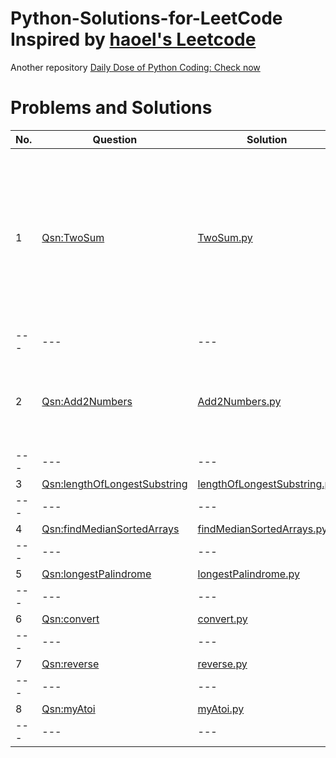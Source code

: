 # Python-Solutions-for-LeetCode Inspired by [haoel's Leetcode](https://github.com/haoel/leetcode)
Another repository [Daily Dose of Python Coding: Check now](https://github.com/sudhamshu091/Daily-Dose-of-Python-Coding)
# Problems and Solutions
No. | Question | Solution | Remarks 
--- | --- | --- | --- 
1 | [Qsn:TwoSum](https://leetcode.com/problems/two-sum/) | [TwoSum.py](Qsn1/TwoSum.py) | Start finding if there a match between the target value -each number and the subsequent element in the nums vector. 
--- | --- | --- | --- 
2 | [Qsn:Add2Numbers](https://leetcode.com/problems/add-two-numbers/) | [Add2Numbers.py](Qsn2/Add2Numbers.py) | We have to take care of the carry bit after addition of LSB numbers
--- | --- | --- | --- 
3 | [Qsn:lengthOfLongestSubstring](https://leetcode.com/problems/longest-substring-without-repeating-characters/) | [lengthOfLongestSubstring.py](Qsn3/lengthOfLongestSubstring.py) | aaaa 
--- | --- | --- | --- 
4 | [Qsn:findMedianSortedArrays](https://leetcode.com/problems/median-of-two-sorted-arrays/) | [findMedianSortedArrays.py](Qsn4/findMedianSortedArrays.py) | aaaa 
--- | --- | --- | --- 
5 | [Qsn:longestPalindrome](https://leetcode.com/problems/longest-palindromic-substring/) | [longestPalindrome.py](Qsn5/longestPalindrome.py) | aaaa 
--- | --- | --- | --- 
6 | [Qsn:convert](https://leetcode.com/problems/zigzag-conversion/) | [convert.py](Qsn6/convert.py) | aaaa 
--- | --- | --- | --- 
7 | [Qsn:reverse](https://leetcode.com/problems/reverse-integer/) | [reverse.py](Qsn7/reverse.py) | aaaa 
--- | --- | --- | --- 
8 | [Qsn:myAtoi](https://leetcode.com/problems/string-to-integer-atoi/) | [myAtoi.py](Qsn8/myAtoi.py) | aaaa 
--- | --- | --- | --- 

